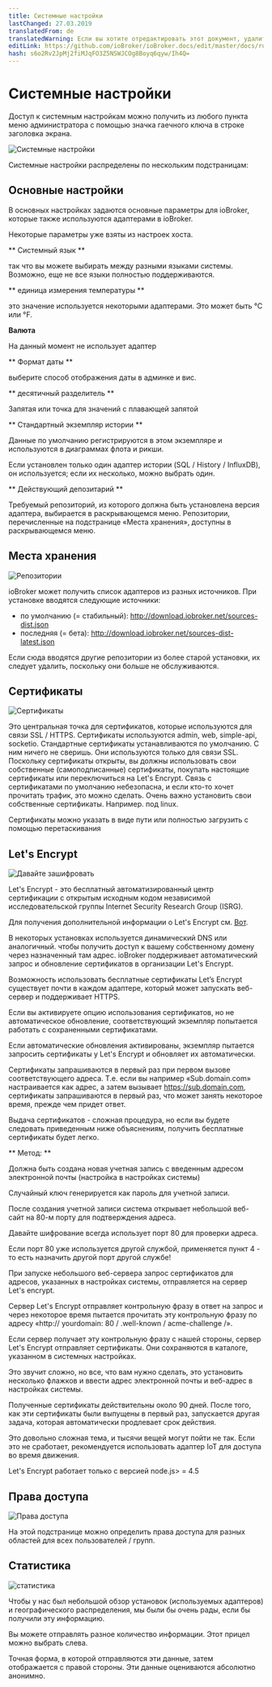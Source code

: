 ```yaml
---
title: Системные настройки
lastChanged: 27.03.2019
translatedFrom: de
translatedWarning: Если вы хотите отредактировать этот документ, удалите поле «translationFrom», в противном случае этот документ будет снова автоматически переведен
editLink: https://github.com/ioBroker/ioBroker.docs/edit/master/docs/ru/admin/settings.md
hash: s6o2Rv2JpMj2fiMJqFO3Z5NSWJCOg8Boyq6qyw/Ih4Q=
---
```

# Системные настройки
Доступ к системным настройкам можно получить из любого пункта меню администратора с помощью значка гаечного ключа в строке заголовка экрана.

![Системные настройки](../../de/admin/media/ADMIN_Settings_main.png)

Системные настройки распределены по нескольким подстраницам:

## Основные настройки
В основных настройках задаются основные параметры для ioBroker, которые также используются адаптерами в ioBroker.

Некоторые параметры уже взяты из настроек хоста.

** Системный язык **

так что вы можете выбирать между разными языками системы. Возможно, еще не все языки полностью поддерживаются.

** единица измерения температуры **

это значение используется некоторыми адаптерами. Это может быть °C или °F.

**Валюта**

На данный момент не использует адаптер

** Формат даты **

выберите способ отображения даты в админке и вис.

** десятичный разделитель **

Запятая или точка для значений с плавающей запятой

** Стандартный экземпляр истории **

Данные по умолчанию регистрируются в этом экземпляре и используются в диаграммах флота и рикши.

Если установлен только один адаптер истории (SQL / History / InfluxDB), он используется; если их несколько, можно выбрать один.

** Действующий депозитарий **

Требуемый репозиторий, из которого должна быть установлена версия адаптера, выбирается в раскрывающемся меню. Репозитории, перечисленные на подстранице «Места хранения», доступны в раскрывающемся меню.

## Места хранения
![Репозитории](../../de/admin/media/ADMIN_Settings_repos.png)

ioBroker может получить список адаптеров из разных источников. При установке вводятся следующие источники:

* по умолчанию (= стабильный): http://download.iobroker.net/sources-dist.json
* последняя (= бета): http://download.iobroker.net/sources-dist-latest.json

Если сюда вводятся другие репозитории из более старой установки, их следует удалить, поскольку они больше не обслуживаются.

## Сертификаты
![Сертификаты](../../de/admin/media/ADMIN_Settings_certificates.png)

Это центральная точка для сертификатов, которые используются для связи SSL / HTTPS. Сертификаты используются admin, web, simple-api, socketio. Стандартные сертификаты устанавливаются по умолчанию. С ним ничего не сверишь. Они используются только для связи SSL. Поскольку сертификаты открыты, вы должны использовать свои собственные (самоподписанные) сертификаты, покупать настоящие сертификаты или переключиться на Let's Encrypt. Связь с сертификатами по умолчанию небезопасна, и если кто-то хочет прочитать трафик, это можно сделать. Очень важно установить свои собственные сертификаты.
Например. под linux.

Сертификаты можно указать в виде пути или полностью загрузить с помощью перетаскивания

## Let's Encrypt
![Давайте зашифровать](../../de/admin/media/ADMIN_Settings_letsencrypt.png)

Let's Encrypt - это бесплатный автоматизированный центр сертификации с открытым исходным кодом независимой исследовательской группы Internet Security Research Group (ISRG).

Для получения дополнительной информации о Let's Encrypt см. [Вот](https://letsencrypt.org/).

В некоторых установках используется динамический DNS или аналогичный. чтобы получить доступ к вашему собственному домену через назначенный там адрес. ioBroker поддерживает автоматический запрос и обновление сертификатов в организации Let's Encrypt.

Возможность использовать бесплатные сертификаты Let’s Encrypt существует почти в каждом адаптере, который может запускать веб-сервер и поддерживает HTTPS.

Если вы активируете опцию использования сертификатов, но не автоматическое обновление, соответствующий экземпляр попытается работать с сохраненными сертификатами.

Если автоматические обновления активированы, экземпляр пытается запросить сертификаты у Let's Encrypt и обновляет их автоматически.

Сертификаты запрашиваются в первый раз при первом вызове соответствующего адреса. Т.е. если вы например «Sub.domain.com» настраивается как адрес, а затем вызывает https://sub.domain.com, сертификаты запрашиваются в первый раз, что может занять некоторое время, прежде чем придет ответ.

Выдача сертификатов - сложная процедура, но если вы будете следовать приведенным ниже объяснениям, получить бесплатные сертификаты будет легко.

** Метод: **

Должна быть создана новая учетная запись с введенным адресом электронной почты (настройка в настройках системы)

Случайный ключ генерируется как пароль для учетной записи.

После создания учетной записи система открывает небольшой веб-сайт на 80-м порту для подтверждения адреса.

Давайте шифрование всегда использует порт 80 для проверки адреса.

Если порт 80 уже используется другой службой, применяется пункт 4 - то есть назначить другой порт другой службе!

При запуске небольшого веб-сервера запрос сертификатов для адресов, указанных в настройках системы, отправляется на сервер Let's encrypt.

Сервер Let's Encrypt отправляет контрольную фразу в ответ на запрос и через некоторое время пытается прочитать эту контрольную фразу по адресу «http:// yourdomain: 80 / .well-known / acme-challenge /».

Если сервер получает эту контрольную фразу с нашей стороны, сервер Let's Encrypt отправляет сертификаты. Они сохраняются в каталоге, указанном в системных настройках.

Это звучит сложно, но все, что вам нужно сделать, это установить несколько флажков и ввести адрес электронной почты и веб-адрес в настройках системы.

Полученные сертификаты действительны около 90 дней. После того, как эти сертификаты были выпущены в первый раз, запускается другая задача, которая автоматически продлевает срок действия.

Это довольно сложная тема, и тысячи вещей могут пойти не так. Если это не сработает, рекомендуется использовать адаптер IoT для доступа во время движения.

Let's Encrypt работает только с версией node.js> = 4.5

## Права доступа
![Права доступа](../../de/admin/media/ADMIN_Settings_zugriffsrechte.png)

На этой подстранице можно определить права доступа для разных областей для всех пользователей / групп.

## Статистика
![статистика](../../de/admin/media/ADMIN_Settings_statistics.png)

Чтобы у нас был небольшой обзор установок (используемых адаптеров) и географического распределения, мы были бы очень рады, если бы получили эту информацию.

Вы можете отправлять разное количество информации. Этот прицел можно выбрать слева.

Точная форма, в которой отправляются эти данные, затем отображается с правой стороны.
Эти данные оцениваются абсолютно анонимно.